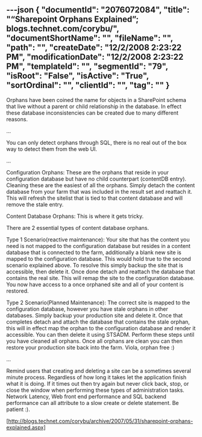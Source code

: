 ---json
{
  "documentId": "2076072084",
  "title": "“Sharepoint Orphans Explained”; blogs.technet.com/corybu/",
  "documentShortName": "",
  "fileName": "",
  "path": "",
  "createDate": "12/2/2008 2:23:22 PM",
  "modificationDate": "12/2/2008 2:23:22 PM",
  "templateId": "",
  "segmentId": "79",
  "isRoot": "False",
  "isActive": "True",
  "sortOrdinal": "",
  "clientId": "",
  "tag": ""
}
---

Orphans have been coined the name for objects in a SharePoint schema that live without a parent or child relationship in the database. In effect these database inconsistencies can be created due to many different reasons.

…

You can only detect orphans through SQL, there is no real out of the box way to detect them from the web UI.

…

Configuration Orphans: These are the orphans that reside in your configuration database but have no child counterpart (contentDB entry).  Cleaning these are the easiest of all the orphans.  Simply detach the content database from your farm that was included in the result set and reattach it.  This will refresh the sitelist that is tied to that content database and will remove the stale entry.

Content Database Orphans:  This is where it gets tricky.

There are 2 essential types of content database orphans.

 Type 1 Scenario(reactive maintenance):  Your site that has the content you need is not mapped to the configuration database but resides in a content database that is connected to the farm, additionally  a blank new site is mapped to the configuration database.  This would hold true to the second scenario explained above.  To resolve this simply backup the site that is accessible, then delete it.  Once done detach and reattach the database that contains the real site.  This will remap the site to the configuration database.  You now have access to a once orphaned site and all of your content is restored.

Type 2 Scenario(Planned Maintenance): The correct site is mapped to the configuration database, however you have stale orphans in other databases.  Simply backup your production site and delete it.  Once that completes detach and attach the database that contains the stale orphan, this will in effect map the orphan to the configuration database and render it accessible.  You can then delete it using STSADM.  Perform these steps until you have cleaned all orphans.  Once all orphans are clean you can then restore your production site back into the farm.   Viola, orphan free :)

…

Remind users that creating and deleting a site can be a sometimes several minute process.  Regardless of how long it takes let the application finish what it is doing.  If it times out then try again but never click back, stop, or close the window when performing these types of administration tasks.  Network Latency, Web front end performance and SQL backend performance can all attribute to a slow create or delete statement.  Be patient :).

[http://blogs.technet.com/corybu/archive/2007/05/31/sharepoint-orphans-explained.aspx]
